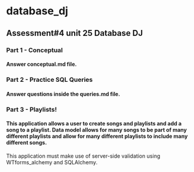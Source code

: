# database_dj
## Assessment#4 unit 25 Database DJ
### Part 1 - Conceptual
#### Answer conceptual.md file.

### Part 2 - Practice SQL Queries
#### Answer questions inside the queries.md file.

### Part 3 - Playlists!
#### This application allows a user to create songs and playlists and add a song to a playlist. Data model allows for many songs to be part of many different playlists and allow for many different playlists to include many different songs.
This application must make use of server-side validation using WTforms_alchemy and SQLAlchemy.
